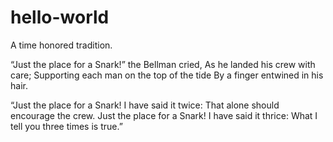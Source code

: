 # hello-world
A time honored tradition.

“Just the place for a Snark!” the Bellman cried,
As he landed his crew with care;
Supporting each man on the top of the tide
By a finger entwined in his hair.

“Just the place for a Snark! I have said it twice:
That alone should encourage the crew.
Just the place for a Snark! I have said it thrice:
What I tell you three times is true.”
